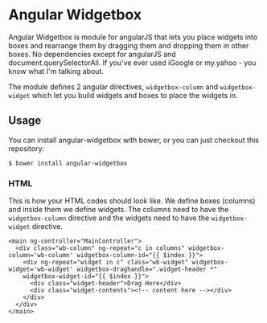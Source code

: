# Angular Widgetbox

Angular Widgetbox is module for angularJS that lets you place widgets into boxes and rearrange them by dragging them and dropping them in other boxes. No dependencies except for angularJS and document.querySelectorAll. If you've ever used iGoogle or my.yahoo - you know what I'm talking about.

The module defines 2 angular directives, `widgetbox-column` and `widgetbox-widget` which let you build widgets and boxes to place the widgets in.

## Usage

You can install angular-widgetbox with bower, or you can just checkout this repository:

`$ bower install angular-widgetbox`

### HTML

This is how your HTML codes should look like. We define boxes (columns) and inside them we define widgets. The columns need to have the `widgetbox-column` directive and the widgets need to have the `widgetbox-widget` directive.
```
<main ng-controller="MainController">
  <div class="wb-column" ng-repeat="c in columns" widgetbox-column='wb-column' widgetbox-column-id="{{ $index }}">
    <div ng-repeat="widget in c" class="wb-widget" widgetbox-widget='wb-widget' widgetbox-draghandle=".widget-header *"
    widgetbox-widget-id="{{ $index }}">
      <div class="widget-header">Drag Here</div>
      <div class="widget-contents"><!-- content here --></div>
    </div>
  </div>
</main>
```